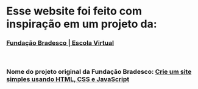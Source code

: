 # Esse website foi feito com inspiração em um projeto da:
### [Fundação Bradesco | Escola Virtual](https://www.ev.org.br/)

<br>

### Nome do projeto original da Fundação Bradesco: [Crie um site simples usando HTML, CSS e JavaScript](https://www.ev.org.br/cursos/crie-um-site-simples-usando-html-css-e-javascript)
